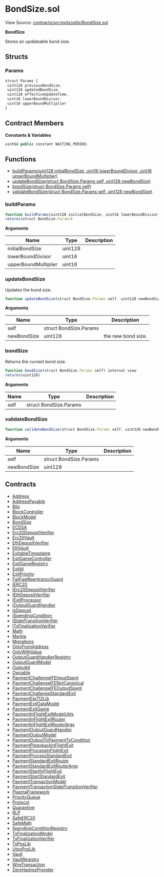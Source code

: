 # BondSize.sol

View Source: [contracts/src/exits/utils/BondSize.sol](../../contracts/src/exits/utils/BondSize.sol)

**BondSize**

Stores an updateable bond size.

## Structs
### Params

```js
struct Params {
 uint128 previousBondSize,
 uint128 updatedBondSize,
 uint128 effectiveUpdateTime,
 uint16 lowerBoundDivisor,
 uint16 upperBoundMultiplier
}
```

## Contract Members
**Constants & Variables**

```js
uint64 public constant WAITING_PERIOD;

```

## Functions

- [buildParams(uint128 initialBondSize, uint16 lowerBoundDivisor, uint16 upperBoundMultiplier)](#buildparams)
- [updateBondSize(struct BondSize.Params self, uint128 newBondSize)](#updatebondsize)
- [bondSize(struct BondSize.Params self)](#bondsize)
- [validateBondSize(struct BondSize.Params self, uint128 newBondSize)](#validatebondsize)

### buildParams

```js
function buildParams(uint128 initialBondSize, uint16 lowerBoundDivisor, uint16 upperBoundMultiplier) internal pure
returns(struct BondSize.Params)
```

**Arguments**

| Name        | Type           | Description  |
| ------------- |------------- | -----|
| initialBondSize | uint128 |  | 
| lowerBoundDivisor | uint16 |  | 
| upperBoundMultiplier | uint16 |  | 

### updateBondSize

Updates the bond size.

```js
function updateBondSize(struct BondSize.Params self, uint128 newBondSize) internal nonpayable
```

**Arguments**

| Name        | Type           | Description  |
| ------------- |------------- | -----|
| self | struct BondSize.Params |  | 
| newBondSize | uint128 | the new bond size. | 

### bondSize

Returns the current bond size.

```js
function bondSize(struct BondSize.Params self) internal view
returns(uint128)
```

**Arguments**

| Name        | Type           | Description  |
| ------------- |------------- | -----|
| self | struct BondSize.Params |  | 

### validateBondSize

```js
function validateBondSize(struct BondSize.Params self, uint128 newBondSize) private view
```

**Arguments**

| Name        | Type           | Description  |
| ------------- |------------- | -----|
| self | struct BondSize.Params |  | 
| newBondSize | uint128 |  | 

## Contracts

* [Address](Address.md)
* [AddressPayable](AddressPayable.md)
* [Bits](Bits.md)
* [BlockController](BlockController.md)
* [BlockModel](BlockModel.md)
* [BondSize](BondSize.md)
* [ECDSA](ECDSA.md)
* [Erc20DepositVerifier](Erc20DepositVerifier.md)
* [Erc20Vault](Erc20Vault.md)
* [EthDepositVerifier](EthDepositVerifier.md)
* [EthVault](EthVault.md)
* [ExitableTimestamp](ExitableTimestamp.md)
* [ExitGameController](ExitGameController.md)
* [ExitGameRegistry](ExitGameRegistry.md)
* [ExitId](ExitId.md)
* [ExitPriority](ExitPriority.md)
* [FailFastReentrancyGuard](FailFastReentrancyGuard.md)
* [IERC20](IERC20.md)
* [IErc20DepositVerifier](IErc20DepositVerifier.md)
* [IEthDepositVerifier](IEthDepositVerifier.md)
* [IExitProcessor](IExitProcessor.md)
* [IOutputGuardHandler](IOutputGuardHandler.md)
* [IsDeposit](IsDeposit.md)
* [ISpendingCondition](ISpendingCondition.md)
* [IStateTransitionVerifier](IStateTransitionVerifier.md)
* [ITxFinalizationVerifier](ITxFinalizationVerifier.md)
* [Math](Math.md)
* [Merkle](Merkle.md)
* [Migrations](Migrations.md)
* [OnlyFromAddress](OnlyFromAddress.md)
* [OnlyWithValue](OnlyWithValue.md)
* [OutputGuardHandlerRegistry](OutputGuardHandlerRegistry.md)
* [OutputGuardModel](OutputGuardModel.md)
* [OutputId](OutputId.md)
* [Ownable](Ownable.md)
* [PaymentChallengeIFEInputSpent](PaymentChallengeIFEInputSpent.md)
* [PaymentChallengeIFENotCanonical](PaymentChallengeIFENotCanonical.md)
* [PaymentChallengeIFEOutputSpent](PaymentChallengeIFEOutputSpent.md)
* [PaymentChallengeStandardExit](PaymentChallengeStandardExit.md)
* [PaymentEip712Lib](PaymentEip712Lib.md)
* [PaymentExitDataModel](PaymentExitDataModel.md)
* [PaymentExitGame](PaymentExitGame.md)
* [PaymentInFlightExitModelUtils](PaymentInFlightExitModelUtils.md)
* [PaymentInFlightExitRouter](PaymentInFlightExitRouter.md)
* [PaymentInFlightExitRouterArgs](PaymentInFlightExitRouterArgs.md)
* [PaymentOutputGuardHandler](PaymentOutputGuardHandler.md)
* [PaymentOutputModel](PaymentOutputModel.md)
* [PaymentOutputToPaymentTxCondition](PaymentOutputToPaymentTxCondition.md)
* [PaymentPiggybackInFlightExit](PaymentPiggybackInFlightExit.md)
* [PaymentProcessInFlightExit](PaymentProcessInFlightExit.md)
* [PaymentProcessStandardExit](PaymentProcessStandardExit.md)
* [PaymentStandardExitRouter](PaymentStandardExitRouter.md)
* [PaymentStandardExitRouterArgs](PaymentStandardExitRouterArgs.md)
* [PaymentStartInFlightExit](PaymentStartInFlightExit.md)
* [PaymentStartStandardExit](PaymentStartStandardExit.md)
* [PaymentTransactionModel](PaymentTransactionModel.md)
* [PaymentTransactionStateTransitionVerifier](PaymentTransactionStateTransitionVerifier.md)
* [PlasmaFramework](PlasmaFramework.md)
* [PriorityQueue](PriorityQueue.md)
* [Protocol](Protocol.md)
* [Quarantine](Quarantine.md)
* [RLP](RLP.md)
* [SafeERC20](SafeERC20.md)
* [SafeMath](SafeMath.md)
* [SpendingConditionRegistry](SpendingConditionRegistry.md)
* [TxFinalizationModel](TxFinalizationModel.md)
* [TxFinalizationVerifier](TxFinalizationVerifier.md)
* [TxPosLib](TxPosLib.md)
* [UtxoPosLib](UtxoPosLib.md)
* [Vault](Vault.md)
* [VaultRegistry](VaultRegistry.md)
* [WireTransaction](WireTransaction.md)
* [ZeroHashesProvider](ZeroHashesProvider.md)
